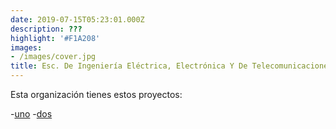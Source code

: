 ```yaml
---
date: 2019-07-15T05:23:01.000Z
description: ???
highlight: '#F1A208'
images:
- /images/cover.jpg
title: Esc. De Ingeniería Eléctrica, Electrónica Y De Telecomunicaciones
---
```


Esta organización tienes estos proyectos:

-[uno](un-link)
-[dos](dos-link)
